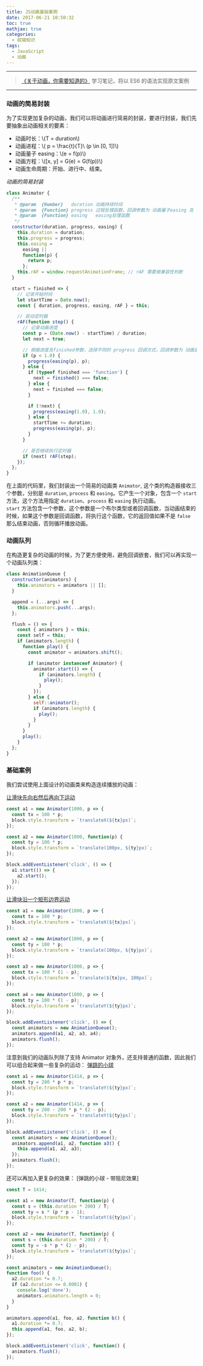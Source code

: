 ```yaml
---
title: JS动画基础案例
date: 2017-06-21 10:50:32
toc: true
mathjax: true
categories:
  - 前端知识
tags:
  - JavaScript
  - 动画
---
```


---

> [《关于动画，你需要知道的》](https://www.h5jun.com/post/animations-you-should-know.html?from=singlemessage&isappinstalled=0) 学习笔记，将以 ES6 的语法实现原文案例

---

### 动画的简易封装

为了实现更加复杂的动画，我们可以将动画进行简易的封装，要进行封装，我们先要抽象出动画相关的要素：

- 动画时长：\\(T = duration\\)
- 动画进程：\\( p = \frac{t}{T}\ \(p \in [0, 1])\\)
- 动画量子 easing：\\(e = f(p)\\)
- 动画方程：\\([x, y] = G(e) = G(f(p))\\)
- 动画生命周期：开始、进行中、结束。

_动画的简易封装_

```javascript
class Animator {
  /**
   * @param  {Number}   duration 动画持续时间
   * @param  {Function} progress 过程处理函数，回调参数为 动画量子easing 及 动画进度 p
   * @param  {Function} easing   easing处理函数
   */
  constructor(duration, progress, easing) {
    this.duration = duration;
    this.progress = progress;
    this.easing =
      easing ||
      function(p) {
        return p;
      };
    this.rAF = window.requestAnimationFrame; // rAF 需要做兼容性判断
  }

  start = finished => {
    // 记录开始时间
    let startTime = Date.now();
    const { duration, progress, easing, rAF } = this;

    // 启动定时器
    rAF(function step() {
      // 记录动画进度
      const p = (Date.now() - startTime) / duration;
      let next = true;

      // 根据进度及finished参数，选择不同的 progress 回调方式，回调参数为 动画量子easing 及 动画进度 p
      if (p < 1.0) {
        progress(easing(p), p);
      } else {
        if (typeof finished === 'function') {
          next = finished() === false;
        } else {
          next = finished === false;
        }

        if (!next) {
          progress(easing(1.0), 1.0);
        } else {
          startTime += duration;
          progress(easing(p), p);
        }
      }

      // 是否继续执行定时器
      if (next) rAF(step);
    });
  };
}
```

在上面的代码里，我们封装出一个简易的动画类 `Animator`, 这个类的构造器接收三个参数，分别是 `duration`, `process` 和 `easing`。它产生一个对象，包含一个 `start` 方法，这个方法用指定 `duration`、`process` 和 `easing` 执行动画。  
`start` 方法包含一个参数，这个参数是一个布尔类型或者回调函数，当动画结束的时候，如果这个参数是回调函数，将执行这个函数，它的返回值如果不是 `false` 那么结束动画，否则循环播放动画。

### 动画队列

在构造更复杂的动画的时候，为了更方便使用，避免回调嵌套，我们可以再实现一个动画队列类：

```javascript
class AnimationQueue {
  constructor(animators) {
    this.animators = animators || [];
  }

  append = (...args) => {
    this.animators.push(...args);
  };

  flush = () => {
    const { animators } = this;
    const self = this;
    if (animators.length) {
      function play() {
        const animator = animators.shift();

        if (animator instanceof Animator) {
          animator.start(() => {
            if (animators.length) {
              play();
            }
          });
        } else {
          self::animator();
          if (animators.length) {
            play();
          }
        }
      }
      play();
    }
  };
}
```

### 基础案例

我们尝试使用上面设计的动画类来构造连续播放的动画：

[让滑块先向右然后再向下运动](https://jsfiddle.net/Amu_xh/3uvpLj2z/2/)

```javascript
const a1 = new Animator(1000, p => {
  const tx = 100 * p;
  block.style.transform = `translateX(${tx}px)`;
});

const a2 = new Animator(1000, function(p) {
  const ty = 100 * p;
  block.style.transform = `translate(100px, ${ty}px)`;
});

block.addEventListener('click', () => {
  a1.start(() => {
    a2.start();
  });
});
```

[让滑块沿一个矩形边界运动](https://jsfiddle.net/Amu_xh/q8fycj2p/)

```javascript
const a1 = new Animator(1000, p => {
  const tx = 100 * p;
  block.style.transform = `translateX(${tx}px)`;
});

const a2 = new Animator(1000, p => {
  const ty = 100 * p;
  block.style.transform = `translate(100px, ${ty}px)`;
});

const a3 = new Animator(1000, p => {
  const tx = 100 * (1 - p);
  block.style.transform = `translate(${tx}px, 100px)`;
});

const a4 = new Animator(1000, p => {
  const ty = 100 * (1 - p);
  block.style.transform = `translateY(${ty}px)`;
});

block.addEventListener('click', () => {
  const animators = new AnimationQueue();
  animators.append(a1, a2, a3, a4);
  animators.flush();
});
```

注意到我们的动画队列除了支持 Animator 对象外，还支持普通的函数，因此我们可以组合起来做一些复杂的运动：
[弹跳的小球](https://jsfiddle.net/Amu_xh/41Lwknxs/)

```javascript
const a1 = new Animator(1414, p => {
  const ty = 200 * p * p;
  block.style.transform = `translateY(${ty}px)`;
});

const a2 = new Animator(1414, p => {
  const ty = 200 - 200 * p * (2 - p);
  block.style.transform = `translateY(${ty}px)`;
});

block.addEventListener('click', () => {
  const animators = new AnimationQueue();
  animators.append(a1, a2, function a3() {
    this.append(a1, a2, a3);
  });
  animators.flush();
});
```

还可以再加入更复杂的效果：
[弹跳的小球 - 带阻尼效果]

```javascript
const T = 1414;

const a1 = new Animator(T, function(p) {
  const s = (this.duration * 200) / T;
  const ty = s * (p * p - 1);
  block.style.transform = `translateY(${ty}px)`;
});

const a2 = new Animator(T, function(p) {
  const s = (this.duration * 200) / T;
  const ty = -s * p * (2 - p);
  block.style.transform = `translateY(${ty}px)`;
});

const animators = new AnimationQueue();
function foo() {
  a2.duration *= 0.7;
  if (a2.duration <= 0.0001) {
    console.log('done');
    animators.animators.length = 0;
  }
}

animators.append(a1, foo, a2, function b() {
  a1.duration *= 0.7;
  this.append(a1, foo, a2, b);
});

block.addEventListener('click', function() {
  animators.flush();
});
```
